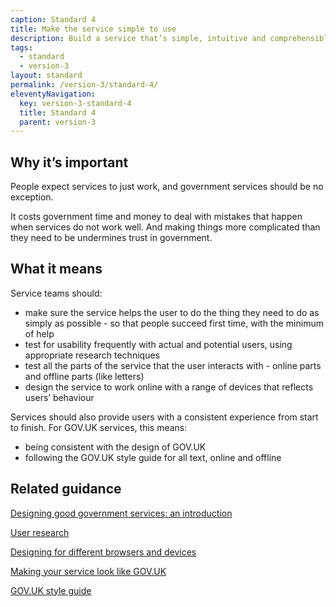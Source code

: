 ```yaml
---
caption: Standard 4
title: Make the service simple to use
description: Build a service that’s simple, intuitive and comprehensible. And test it with users to make sure it works for them.
tags:
  - standard
  - version-3
layout: standard
permalink: /version-3/standard-4/
eleventyNavigation:
  key: version-3-standard-4
  title: Standard 4
  parent: version-3
---
```


## Why it’s important

People expect services to just work, and government services should be no exception.

It costs government time and money to deal with mistakes that happen when services do not work well. And making things more complicated than they need to be undermines trust in government.

## What it means

Service teams should:

- make sure the service helps the user to do the thing they need to do as simply as possible - so that people succeed first time, with the minimum of help
- test for usability frequently with actual and potential users, using appropriate research techniques
- test all the parts of the service that the user interacts with - online parts and offline parts (like letters)
- design the service to work online with a range of devices that reflects users’ behaviour

Services should also provide users with a consistent experience from start to finish. For GOV.UK services, this means:

- being consistent with the design of GOV.UK
- following the GOV.UK style guide for all text, online and offline

## Related guidance

[Designing good government services: an introduction](https://www.gov.uk/service-manual/design/introduction-designing-government-services)

[User research](https://www.gov.uk/service-manual/user-research)

[Designing for different browsers and devices](https://www.gov.uk/service-manual/technology/designing-for-different-browsers-and-devices)

[Making your service look like GOV.UK](https://www.gov.uk/service-manual/design/making-your-service-look-like-govuk)

[GOV.UK style guide](https://www.gov.uk/guidance/style-guide)

<!-- ## Service standard points

[1\. Understand users and their needs](https://www.gov.uk/service-manual/service-standard/point-1-understand-user-needs)

[2\. Solve a whole problem for users](https://www.gov.uk/service-manual/service-standard/point-2-solve-a-whole-problem)

[3\. Provide a joined up experience across all channels](https://www.gov.uk/service-manual/service-standard/point-3-join-up-across-channels)

[4\. Make the service simple to use](https://www.gov.uk/service-manual/service-standard/point-4-make-the-service-simple-to-use)

[5\. Make sure everyone can use the service](https://www.gov.uk/service-manual/service-standard/point-5-make-sure-everyone-can-use-the-service)

[6\. Have a multidisciplinary team](https://www.gov.uk/service-manual/service-standard/point-6-have-a-multidisciplinary-team)

[7\. Use agile ways of working](https://www.gov.uk/service-manual/service-standard/point-7-use-agile-ways-of-working)

[8\. Iterate and improve frequently](https://www.gov.uk/service-manual/service-standard/point-8-iterate-and-improve-frequently)

[9\. Create a secure service which protects users’ privacy](https://www.gov.uk/service-manual/service-standard/point-9-create-a-secure-service)

[10\. Define what success looks like and publish performance data](https://www.gov.uk/service-manual/service-standard/point-10-define-success-publish-performance-data)

[11\. Choose the right tools and technology](https://www.gov.uk/service-manual/service-standard/point-11-choose-the-right-tools-and-technology)

[12\. Make new source code open](https://www.gov.uk/service-manual/service-standard/point-12-make-new-source-code-open)

[13\. Use and contribute to open standards, common components and patterns](https://www.gov.uk/service-manual/service-standard/point-13-use-common-standards-components-patterns)

[14\. Operate a reliable service](https://www.gov.uk/service-manual/service-standard/point-14-operate-a-reliable-service) -->
